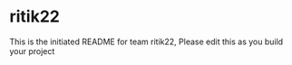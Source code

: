 # ritik22
This is the initiated README for team ritik22, Please edit this as you build your project
